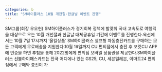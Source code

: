 ```yaml
---
categories: b
title: "SM하이플러스 10월 개천절·한글날 이벤트 진행"
---
```

SM그룹(회장 우오현) SM하이플러스가 경기회복 정책에 발맞춰 국내 고속도로 여행객을 대상으로 오는 10월 개천절과 한글날 대체공휴일 기간에 이벤트를 진행한다.옥션에서는 10월 7일 17시까지 ‘올킬상품’ SM하이플러스 셀프형 자동충전카드를 구매하는 모든 고객에게 무료배송을 지원한다.10월 16일까지 CU 편의점에서 충전 후 포켓CU APP에 인증을 하면 추첨을 통해 2022명에게 편의점 모바일 상품권을 제공한다.SM하이플러스 선불하이패스카드는 전국 어디에나 있는 GS25, CU, 세븐일레븐, 이마트24 편의점에서 구매와 충전이 가
